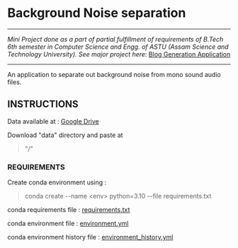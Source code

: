 # Background Noise separation
-----

*Mini Project done as a part of partial fulfillment of requirements of B.Tech 6th semester in Computer Science and Engg. of ASTU (Assam Science and Technology University). See major project here*: [Blog Generation Application](https://github.com/Transformers-G5/blog-generation)

-----

An application to separate out background noise from mono sound audio files.

## INSTRUCTIONS

Data available at : [Google Drive](https://drive.google.com/drive/folders/18wK0pW8cZCxhHlsQPCaLr4FKOfKwKMwS?usp=sharing)

Download "data" directory and paste at 
> "/"

### REQUIREMENTS

Create conda environment using :
> conda create --name <env\> python=3.10 --file requirements.txt

conda requirements file : [requirements.txt](requirements.txt)

conda environment file : [environment.yml](environment.yml)

conda environment history file : [environment_history.yml](environment_history.yml)
